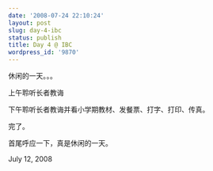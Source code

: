 ```yaml
---
date: '2008-07-24 22:10:24'
layout: post
slug: day-4-ibc
status: publish
title: Day 4 @ IBC
wordpress_id: '9870'
---
```


休闲的一天。。。

上午聆听长者教诲

下午聆听长者教诲并看小学期教材、发餐票、打字、打印、传真。

完了。

首尾呼应一下，真是休闲的一天。

July 12, 2008
